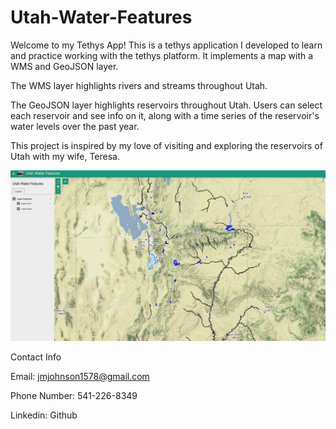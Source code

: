 # Utah-Water-Features
Welcome to my Tethys App!
This is a tethys application I developed to learn and practice working with the tethys platform. It implements a map with a WMS and GeoJSON layer. 


The WMS layer highlights rivers and streams throughout Utah.


The GeoJSON layer highlights reservoirs throughout Utah. Users can select each reservoir and see info on it, along with a time series of the reservoir's
water levels over the past year. 


This project is inspired by my love of visiting and exploring the reservoirs of Utah with my wife, Teresa.



![application screenshot](Assets/application_screenshot.png)



Contact Info

Email: jmjohnson1578@gmail.com

Phone Number: 541-226-8349

Linkedin:
Github

